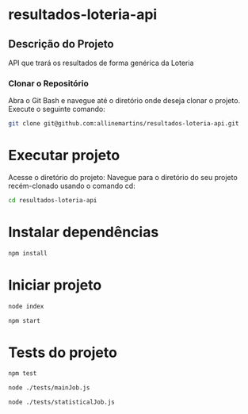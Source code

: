 # resultados-loteria-api

## Descrição do Projeto
API que trará os resultados de forma genérica da Loteria

### Clonar o Repositório
Abra o Git Bash e navegue até o diretório onde deseja clonar o projeto. Execute o seguinte comando:
```bash
git clone git@github.com:allinemartins/resultados-loteria-api.git

```

# Executar projeto
Acesse o diretório do projeto:
Navegue para o diretório do seu projeto recém-clonado usando o comando cd:

```bash
cd resultados-loteria-api
```

# Instalar dependências
```bash
npm install
```

# Iniciar projeto
```bash
node index
```
```bash
npm start
```

# Tests do projeto
```bash
npm test
```
```bash
node ./tests/mainJob.js
```
```bash
node ./tests/statisticalJob.js
```